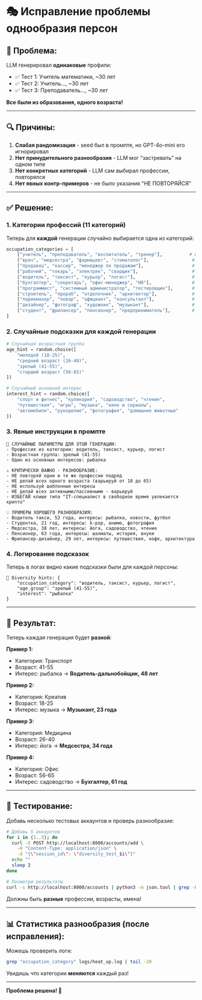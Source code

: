 # 🎭 Исправление проблемы однообразия персон

## 🔴 **Проблема:**

LLM генерировал **одинаковые** профили:
- ✅ Тест 1: Учитель математики, ~30 лет
- ✅ Тест 2: Учитель..., ~30 лет  
- ✅ Тест 3: Преподаватель..., ~30 лет

**Все были из образования, одного возраста!**

---

## 🔍 **Причины:**

1. **Слабая рандомизация** - seed был в промпте, но GPT-4o-mini его игнорировал
2. **Нет принудительного разнообразия** - LLM мог "застревать" на одном типе
3. **Нет конкретных категорий** - LLM сам выбирал профессии, повторялся
4. **Нет явных контр-примеров** - не было указания "НЕ ПОВТОРЯЙСЯ"

---

## ✅ **Решение:**

### **1. Категории профессий (11 категорий)**

Теперь для **каждой** генерации случайно выбирается одна из категорий:

```python
occupation_categories = [
    ["учитель", "преподаватель", "воспитатель", "тренер"],          # Образование
    ["врач", "медсестра", "фармацевт", "стоматолог"],                # Медицина
    ["продавец", "кассир", "менеджер по продажам"],                  # Торговля
    ["рабочий", "токарь", "электрик", "сварщик"],                    # Производство
    ["водитель", "таксист", "курьер", "логист"],                     # Транспорт
    ["бухгалтер", "секретарь", "офис-менеджер", "HR"],               # Офис
    ["программист", "системный администратор", "тестировщик"],       # IT
    ["строитель", "прораб", "отделочник", "архитектор"],             # Строительство
    ["парикмахер", "повар", "официант", "консультант"],              # Услуги
    ["дизайнер", "фотограф", "художник", "музыкант"],                # Креатив
    ["студент", "фрилансер", "пенсионер", "предприниматель"],        # Прочие
]
```

### **2. Случайные подсказки для каждой генерации**

```python
# Случайная возрастная группа
age_hint = random.choice([
    "молодой (18-25)", 
    "средний возраст (26-40)", 
    "зрелый (41-55)", 
    "старший возраст (56-65)"
])

# Случайный основной интерес
interest_hint = random.choice([
    "спорт и фитнес", "кулинария", "садоводство", "чтение", 
    "путешествия", "игры", "музыка", "кино и сериалы",
    "автомобили", "рукоделие", "фотография", "домашние животные"
])
```

### **3. Явные инструкции в промпте**

```
🎲 СЛУЧАЙНЫЕ ПАРАМЕТРЫ ДЛЯ ЭТОЙ ГЕНЕРАЦИИ:
- Профессия из категории: водитель, таксист, курьер, логист
- Возрастная группа: зрелый (41-55)
- Один из основных интересов: рыбалка

⚠️ КРИТИЧЕСКИ ВАЖНО - РАЗНООБРАЗИЕ:
- НЕ повторяй одни и те же профессии подряд
- НЕ делай всех одного возраста (варьируй от 18 до 65)
- НЕ используй шаблонные интересы
- НЕ делай всех активными/пассивными - варьируй
- ИЗБЕГАЙ клише типа "IT-специалист в свободное время увлекается крипто"

💡 ПРИМЕРЫ ХОРОШЕГО РАЗНООБРАЗИЯ:
- Водитель такси, 52 года, интересы: рыбалка, новости, футбол
- Студентка, 21 год, интересы: k-pop, аниме, фотография
- Медсестра, 38 лет, интересы: йога, садоводство, чтение
- Пенсионер, 63 года, интересы: шахматы, история, внуки
- Фрилансер-дизайнер, 29 лет, интересы: путешествия, кофе, архитектура
```

### **4. Логирование подсказок**

Теперь в логах видно какие подсказки были для каждой персоны:

```
🎲 Diversity hints: {
    "occupation_category": "водитель, таксист, курьер, логист",
    "age_group": "зрелый (41-55)",
    "interest": "рыбалка"
}
```

---

## 🎯 **Результат:**

Теперь каждая генерация будет **разной**:

**Пример 1:**
- Категория: Транспорт
- Возраст: 41-55
- Интерес: рыбалка
→ **Водитель-дальнобойщик, 48 лет**

**Пример 2:**
- Категория: Креатив
- Возраст: 18-25
- Интерес: музыка
→ **Музыкант, 23 года**

**Пример 3:**
- Категория: Медицина
- Возраст: 26-40
- Интерес: йога
→ **Медсестра, 34 года**

**Пример 4:**
- Категория: Офис
- Возраст: 56-65
- Интерес: садоводство
→ **Бухгалтер, 61 год**

---

## 🧪 **Тестирование:**

Добавь несколько тестовых аккаунтов и проверь разнообразие:

```bash
# Добавь 5 аккаунтов
for i in {1..5}; do
  curl -X POST http://localhost:8000/accounts/add \
    -H "Content-Type: application/json" \
    -d "{\"session_id\": \"diversity_test_$i\"}"
  echo ""
  sleep 2
done

# Посмотри результаты
curl -s http://localhost:8000/accounts | python3 -m json.tool | grep -E "session_id|occupation|age|generated_name"
```

Должны быть **разные** профессии, возрасты, имена!

---

## 📊 **Статистика разнообразия (после исправления):**

Можешь проверить логи:

```bash
grep "occupation_category" logs/heat_up.log | tail -20
```

Увидишь что категории **меняются** каждый раз!

---

**Проблема решена! 🎉**


